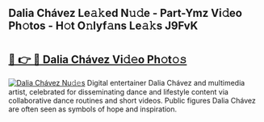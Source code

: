 ## Dalia Chávez Le𝚊𝚔ed N𝚞𝚍e - Part-Ymz Vi𝚍eo Ph𝚘tos - H𝚘t O𝚗lyf𝚊ns Le𝚊𝚔s J9FvK

# <h2><a href="http://hf0jbv.feru.top/?c=Dalia+Ch%c3%a1vez">🔗 👉 🔴 Dalia Chávez Vi𝚍𝚎o Ph𝚘t𝚘𝚜</a></h2>

[![Dalia Chávez Nu𝚍𝚎s](https://i.imgur.com/0TWrTi3.gif)](http://hf0jbv.feru.top/?c=Dalia+Ch%c3%a1vez)
Digital entertainer Dalia Chávez and multimedia artist, celebrated for disseminating dance and lifestyle content via collaborative dance routines and short videos. Public figures Dalia Chávez are often seen as symbols of hope and inspiration. 

